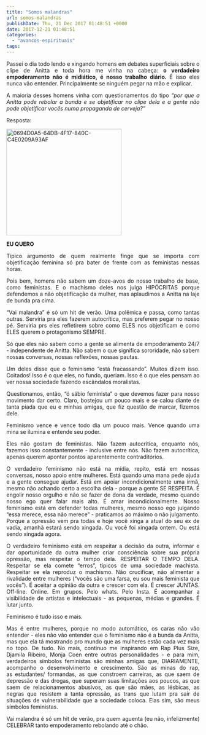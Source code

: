 ```yaml
---
title: "Somos malandras"
url: somos-malandras
publishDate: Thu, 21 Dec 2017 01:48:51 +0000
date: 2017-12-21 01:48:51
categories: 
  - "avancos-espirituais"
tags: 
---
```

<p style="text-align: justify;">Passei o dia todo lendo e xingando homens em debates superficiais sobre o clipe de Anitta e toda hora me vinha na cabeça: <strong>o verdadeiro empoderamento não é midiático, é nosso trabalho diário. </strong>É isso eles nunca vão entender. Principalmente se ninguém pegar na mão e explicar.</p>
<p style="text-align: justify;">A maioria desses homens vinha com questionamentos do tipo<em> “por que a Anitta pode rebolar a bunda e se objetificar no clipe dela e a gente não pode objetificar vocês numa propaganda de cerveja?”</em></p>
<p style="text-align: justify;">Resposta:</p>
<p style="text-align: justify;"><img class="alignleft size-medium wp-image-6561" src="http://www.gabi.blog.br/wp-content/uploads/2017/12/0694D0A5-64DB-4F17-840C-C4E0209A93AF-300x277.jpeg" alt="0694D0A5-64DB-4F17-840C-C4E0209A93AF" width="300" height="277" /></p>
<p style="text-align: justify;"><b>EU QUERO</b></p>
<p style="text-align: justify;">Típico argumento de quem realmente finge que se importa com objetificação feminina só pra bater de frente com as feministas nessas horas.</p>
<p style="text-align: justify;">Pois bem, homens não sabem um doze-avos do nosso trabalho de base, como feministas. E o machismo deles nos julga HIPÓCRITAS porque defendemos a não objetificação da mulher, mas aplaudimos a Anitta na laje de bunda pra cima.</p>
<p style="text-align: justify;">“Vai malandra” é só um hit de verão. Uma polêmica e passa, como tantas outras. Serviria pra eles fazerem autocrítica, mas preferem pegar no nosso pé. Serviria prs eles refletirem sobre como ELES nos objetificam e como ELES querem o protagonismo SEMPRE.</p>
<p style="text-align: justify;">Só que eles não sabem como a gente se alimenta de empoderamento 24/7 - independente de Anitta. Não sabem o que significa sororidade, não sabem nossas conversas, nossas reflexões, nossas pautas.</p>
<p style="text-align: justify;">Um deles disse que o feminismo “está fracassando”. Muitos dizem isso. Coitados! Isso é o que eles, no fundo, queriam. Isso é o que eles pensam ao ver nossa sociedade fazendo escândalos moralistas.</p>
<p style="text-align: justify;">Questionamos, então, “ó sábio feminista” o que devemos fazer para nosso movimento dar certo. Claro, bostejou um pouco mais e se calou diante de tanta piada que eu e minhas amigas, que fiz questão de marcar, fizemos dele.</p>
<p style="text-align: justify;">Feminismo vence e vence todo dia um pouco mais. Vence quando uma mina se ilumina e entende seu poder.</p>
<p style="text-align: justify;">Eles não gostam de feministas. Não fazem autocrítica, enquanto nós, fazemos isso constantemente - inclusive entre nós. Não fazem autocrítica, apenas querem apontar pontos aparentemente contraditórios.</p>
<p style="text-align: justify;">O verdadeiro feminismo não está na mídia, repito, está em nossas conversas, nosso apoio entre mulheres. Está quando uma mana pede ajuda e a gente consegue ajudar. Está em apoiar incondicionalmente uma irmã, mesmo não achando certo a escolha dela - porque a gente SE RESPEITA. É engolir nosso orgulho e não se fazer de dona da verdade, mesmo quando nosso ego quer falar mais alto. É amar incondicionalmente. Nosso feminismo está em defender todas mulheres, mesmo nosso ego julgando “essa merece, essa não merece” - praticamos ao máximo o não julgamento. Porque a opressão vem pra todas e hoje você xinga a atual do seu ex de vadia, amanhã estará sendo xingada. Ou você foi xingada ontem. Ou está sendo xingada agora.</p>
<p style="text-align: justify;">O verdadeiro feminismo está em respeitar a decisão da outra, informar e dar oportunidade da outra mulher criar consciência sobre sua própria opressão, mas respeitar o tempo dela. RESPEITAR O TEMPO DELA. Respeitar se ela comete “erros”, típicos de uma sociedade machista. Respeitar se ela reproduz o machismo. Não crucificar, não alimentar a rivalidade entre mulheres (“vocês são uma farsa, eu sou mais feminista que vocês”). É aceitar a opinião da outra e crescer com ela. É crescer JUNTAS. Off-line. Online. Em grupos. Pelo whats. Pelo Insta. É acompanhar a visibilidade de artistas e intelectuais - as pequenas, médias e grandes. É lutar junto.</p>
<p style="text-align: justify;">Feminismo é tudo isso e mais.</p>
<p style="text-align: justify;">Mas é entre mulheres, porque no modo automático, os caras não vão entender - eles não vão entender que o feminismo não é a bunda da Anitta, mas que ela tá mostrando pro mundo que as mulheres estão cada vez mais no topo. De tudo. No mais, continuo me inspirando em Rap Plus Size, Djamila Ribeiro, Monja Coen entre outras personalidades - e para mim, verdadeiros símbolos feministas são minhas amigas que, DIARIAMENTE, acompanho o desenvolvimento e crescimento. São as minas do rap, as estudantes/ formandas, as que constroem carreiras, as que saem de depressão e das drogas, que superam suas limitações aos poucos, as que saem de relacionamentos abusivos, as que são mães, as lésbicas, as negras que resistem a tanta opressão, as trans que lutam pra sair de situações de vulnerabilidade que a sociedade coloca. Elas sim, são meus símbolos feministas.</p>
<p style="text-align: justify;">Vai malandra é só um hit de verão, pra quem aguenta (eu não, infelizmente) CELEBRAR tanto empoderamento rebolando até o chão.</p>
